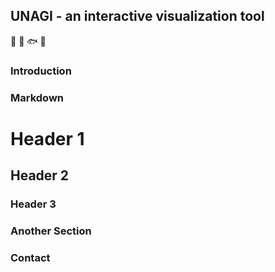## UNAGI - an interactive visualization tool

🚀 🐼 🐟 🧪

### Introduction

### Markdown


# Header 1
## Header 2
### Header 3

### Another Section

### Contact